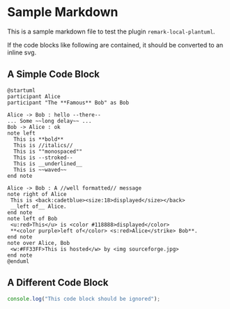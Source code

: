 # Sample Markdown

This is a sample markdown file to test the plugin `remark-local-plantuml`.

If the code blocks like following are contained, it should be converted to an inline svg.

## A Simple Code Block

```plantuml
@startuml
participant Alice
participant "The **Famous** Bob" as Bob

Alice -> Bob : hello --there--
... Some ~~long delay~~ ...
Bob -> Alice : ok
note left
  This is **bold**
  This is //italics//
  This is ""monospaced""
  This is --stroked--
  This is __underlined__
  This is ~~waved~~
end note

Alice -> Bob : A //well formatted// message
note right of Alice
 This is <back:cadetblue><size:18>displayed</size></back>
 __left of__ Alice.
end note
note left of Bob
 <u:red>This</u> is <color #118888>displayed</color>
 **<color purple>left of</color> <s:red>Alice</strike> Bob**.
end note
note over Alice, Bob
 <w:#FF33FF>This is hosted</w> by <img sourceforge.jpg>
end note
@enduml
```

## A Different Code Block

```javascript
console.log("This code block should be ignored");
```